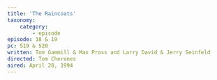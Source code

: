 ```yaml
---
title: 'The Raincoats'
taxonomy:
    category:
        - episode
episode: 18 & 19
pc: 519 & 520   
written: Tom Gammill & Max Pross and Larry David & Jerry Seinfeld
directed: Tom Cherones
aired: April 28, 1994
---
```

